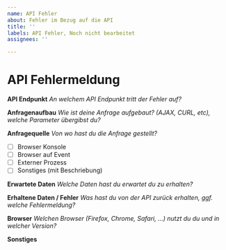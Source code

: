 ```yaml
---
name: API Fehler
about: Fehler im Bezug auf die API
title: ''
labels: API Fehler, Noch nicht bearbeitet
assignees: ''

---
```


# API Fehlermeldung

**API Endpunkt**
*An welchem API Endpunkt tritt der Fehler auf?*

**Anfragenaufbau**
*Wie ist deine Anfrage aufgebaut? (AJAX, CURL, etc), welche Parameter übergibst du?*

**Anfragequelle**
*Von wo hast du die Anfrage gestellt?*

- [ ] Browser Konsole
- [ ] Browser auf Event
- [ ] Externer Prozess
- [ ] Sonstiges (mit Beschriebung)

**Erwartete Daten**
*Welche Daten hast du erwartet du zu erhalten?*

**Erhaltene Daten / Fehler**
*Was hast du von der API zurück erhalten, ggf. welche Fehlermeldung?*

**Browser**
*Welchen Browser (Firefox, Chrome, Safari, ...) nutzt du du und in welcher Version?*

**Sonstiges**
